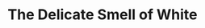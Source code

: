 ---
title: The Delicate Smell of White
year: 1974
opening_date: 1974-06-20
closing_date: 1974-06-29
layout: productions
featured_image: 
image_caption:
image_credit:
playbill:
category:
Theatre: Theatre Jacksonville
Venue: Little Theatre
cast:
  Laurie: Loy Domingos
  Kitty: Nancy Woods
  Marty: Douglas Davidson
  Beejay: Patricia Sharp
  Mary: Cindi Knight
  Lt. Reiker: Ernest Goldsmith
  Officer Murphy: Lawrence Weiler
crew:
  Director: Hal Henderson
  Stage Manager: Sheila Hughes
  Lighting Technician: Dwight Stillson
  Sound Technician: David Stillson
  Stage Crew: 
    - Brian Cooke
    - Larry Usoff
  Set Construction: 
    - Brian Cooke
    - Dwight Stillson
    - David Stillson
    - Larry Ustoff
    - Eric Winters
    - Mary Ellen Wofford
  Properties: 
    - Mary Ellen Wofford
    - LeNore Hart
    - Allison Herbert
    - Caroline Herbert
    - Mardi Kelly
  Costumes: Gert Berman
  Publicity: Diane Somerville
  Box Office: 
    - Gert Berman
    - Ann Dubow
    - Pat Somers
external_links:
---